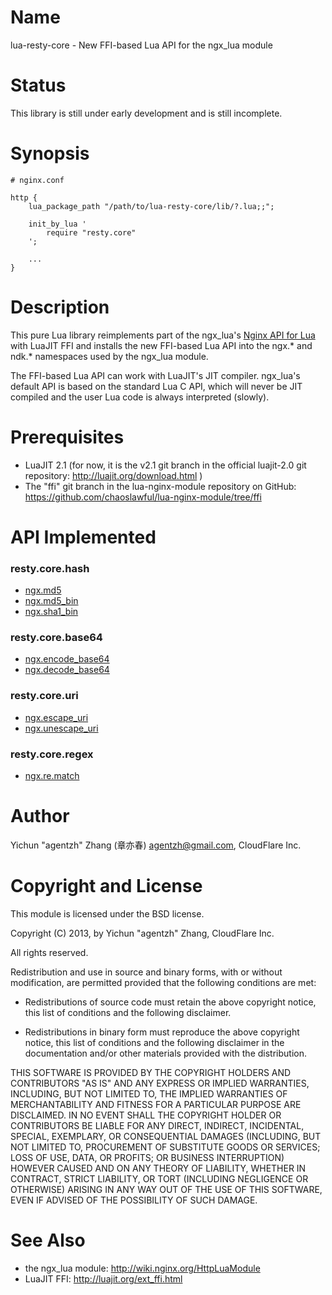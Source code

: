Name
====

lua-resty-core - New FFI-based Lua API for the ngx_lua module

Status
======

This library is still under early development and is still incomplete.

Synopsis
========

    # nginx.conf

    http {
        lua_package_path "/path/to/lua-resty-core/lib/?.lua;;";

        init_by_lua '
            require "resty.core"
        ';

        ...
    }

Description
===========

This pure Lua library reimplements part of the ngx_lua's
[Nginx API for Lua](http://wiki.nginx.org/HttpLuaModule#Nginx_API_for_Lua)
with LuaJIT FFI and installs the new FFI-based Lua API into the ngx.* and ndk.* namespaces
used by the ngx_lua module.

The FFI-based Lua API can work with LuaJIT's JIT compiler. ngx_lua's default API is based on the standard Lua C API, which will never be JIT compiled and the user Lua code is always interpreted (slowly).

Prerequisites
=============

* LuaJIT 2.1 (for now, it is the v2.1 git branch in the official luajit-2.0 git repository: http://luajit.org/download.html )
* The "ffi" git branch in the lua-nginx-module repository on GitHub: https://github.com/chaoslawful/lua-nginx-module/tree/ffi

API Implemented
===============

### resty.core.hash

* [ngx.md5](http://wiki.nginx.org/HttpLuaModule#ngx.md5)
* [ngx.md5_bin](http://wiki.nginx.org/HttpLuaModule#ngx.md5_bin)
* [ngx.sha1_bin](http://wiki.nginx.org/HttpLuaModule#ngx.sha1_bin)

### resty.core.base64

* [ngx.encode_base64](http://wiki.nginx.org/HttpLuaModule#ngx.encode_base64)
* [ngx.decode_base64](http://wiki.nginx.org/HttpLuaModule#ngx.decode_base64)

### resty.core.uri

* [ngx.escape_uri](http://wiki.nginx.org/HttpLuaModule#ngx.escape_uri)
* [ngx.unescape_uri](http://wiki.nginx.org/HttpLuaModule#ngx.unescape_uri)

### resty.core.regex

* [ngx.re.match](http://wiki.nginx.org/HttpLuaModule#ngx.re.match)

Author
======

Yichun "agentzh" Zhang (章亦春) <agentzh@gmail.com>, CloudFlare Inc.

Copyright and License
=====================

This module is licensed under the BSD license.

Copyright (C) 2013, by Yichun "agentzh" Zhang, CloudFlare Inc.

All rights reserved.

Redistribution and use in source and binary forms, with or without modification, are permitted provided that the following conditions are met:

* Redistributions of source code must retain the above copyright notice, this list of conditions and the following disclaimer.

* Redistributions in binary form must reproduce the above copyright notice, this list of conditions and the following disclaimer in the documentation and/or other materials provided with the distribution.

THIS SOFTWARE IS PROVIDED BY THE COPYRIGHT HOLDERS AND CONTRIBUTORS "AS IS" AND ANY EXPRESS OR IMPLIED WARRANTIES, INCLUDING, BUT NOT LIMITED TO, THE IMPLIED WARRANTIES OF MERCHANTABILITY AND FITNESS FOR A PARTICULAR PURPOSE ARE DISCLAIMED. IN NO EVENT SHALL THE COPYRIGHT HOLDER OR CONTRIBUTORS BE LIABLE FOR ANY DIRECT, INDIRECT, INCIDENTAL, SPECIAL, EXEMPLARY, OR CONSEQUENTIAL DAMAGES (INCLUDING, BUT NOT LIMITED TO, PROCUREMENT OF SUBSTITUTE GOODS OR SERVICES; LOSS OF USE, DATA, OR PROFITS; OR BUSINESS INTERRUPTION) HOWEVER CAUSED AND ON ANY THEORY OF LIABILITY, WHETHER IN CONTRACT, STRICT LIABILITY, OR TORT (INCLUDING NEGLIGENCE OR OTHERWISE) ARISING IN ANY WAY OUT OF THE USE OF THIS SOFTWARE, EVEN IF ADVISED OF THE POSSIBILITY OF SUCH DAMAGE.

See Also
========
* the ngx_lua module: http://wiki.nginx.org/HttpLuaModule
* LuaJIT FFI: http://luajit.org/ext_ffi.html


